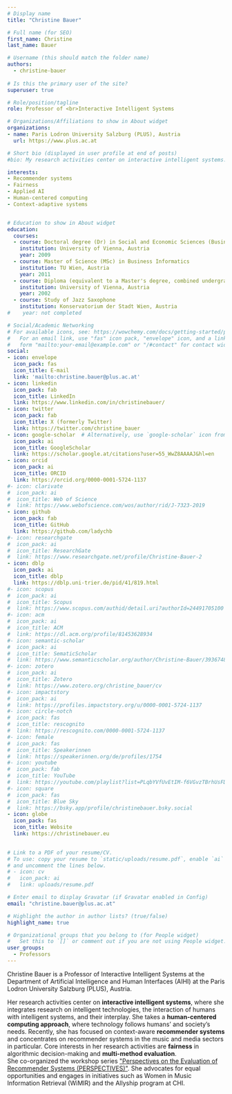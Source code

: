 ```yaml
---
# Display name
title: "Christine Bauer"

# Full name (for SEO)
first_name: Christine
last_name: Bauer

# Username (this should match the folder name)
authors:
  - christine-bauer
  
# Is this the primary user of the site?
superuser: true

# Role/position/tagline
role: Professor of <br>Interactive Intelligent Systems

# Organizations/Affiliations to show in About widget
organizations:
- name: Paris Lodron University Salzburg (PLUS), Austria
  url: https://www.plus.ac.at

# Short bio (displayed in user profile at end of posts)
#bio: My research activities center on interactive intelligent systems. Central themes in my research are context and context-adaptivity. Currently, I focus on context-aware (music) recommender systems.

interests:
- Recommender systems
- Fairness
- Applied AI
- Human-centered computing
- Context-adaptive systems


# Education to show in About widget
education:
  courses:
  - course: Doctoral degree (Dr) in Social and Economic Sciences (Business Informatics)
    institution: University of Vienna, Austria
    year: 2009
  - course: Master of Science (MSc) in Business Informatics
    institution: TU Wien, Austria
    year: 2011
  - course: Diploma (equivalent to a Master's degree, combined undergraduate and Master program) in International Business Administration
    institution: University of Vienna, Austria
    year: 2002
  - course: Study of Jazz Saxophone
    institution: Konservatorium der Stadt Wien, Austria
#    year: not completed

# Social/Academic Networking
# For available icons, see: https://wowchemy.com/docs/getting-started/page-builder/#icons
#   For an email link, use "fas" icon pack, "envelope" icon, and a link in the
#   form "mailto:your-email@example.com" or "/#contact" for contact widget.
social:
- icon: envelope
  icon_pack: fas
  icon_title: E-mail
  link: 'mailto:christine.bauer@plus.ac.at'
- icon: linkedin
  icon_pack: fab
  icon_title: LinkedIn
  link: https://www.linkedin.com/in/christinebauer/
- icon: twitter
  icon_pack: fab
  icon_title: X (formerly Twitter)
  link: https://twitter.com/christine_bauer
- icon: google-scholar  # Alternatively, use `google-scholar` icon from `ai` icon pack // fasgraduation-cap
  icon_pack: ai
  icon_title: GoogleScholar
  link: https://scholar.google.at/citations?user=55_WwZ8AAAAJ&hl=en
- icon: orcid
  icon_pack: ai
  icon_title: ORCID
  link: https://orcid.org/0000-0001-5724-1137
#- icon: clarivate
#  icon_pack: ai
#  icon_title: Web of Science
#  link: https://www.webofscience.com/wos/author/rid/J-7323-2019
- icon: github
  icon_pack: fab
  icon_title: GitHub
  link: https://github.com/ladychb
#- icon: researchgate
#  icon_pack: ai
#  icon_title: ResearchGate
#  link: https://www.researchgate.net/profile/Christine-Bauer-2
- icon: dblp
  icon_pack: ai
  icon_title: dblp
  link: https://dblp.uni-trier.de/pid/41/819.html
#- icon: scopus
#  icon_pack: ai
#  icon_title: Scopus
#  link: https://www.scopus.com/authid/detail.uri?authorId=24491705100
#- icon: acm
#  icon_pack: ai
#  icon_title: ACM
#  link: https://dl.acm.org/profile/81453628934
#- icon: semantic-scholar
#  icon_pack: ai
#  icon_title: SematicScholar
#  link: https://www.semanticscholar.org/author/Christine-Bauer/39367482
#- icon: zotero
#  icon_pack: ai
#  icon_title: Zotero
#  link: https://www.zotero.org/christine_bauer/cv
#- icon: impactstory
#  icon_pack: ai
#  link: https://profiles.impactstory.org/u/0000-0001-5724-1137
#- icon: circle-notch
#  icon_pack: fas
#  icon_title: rescognito
#  link: https://rescognito.com/0000-0001-5724-1137
#- icon: female
#  icon_pack: fas
#  icon_title: Speakerinnen
#  link: https://speakerinnen.org/de/profiles/1754
#- icon: youtube
#  icon_pack: fab
#  icon_title: YouTube
#  link: https://youtube.com/playlist?list=PLqbYVfUvEtIM-f6VGvzTBrhUsFDCufKXQ
#- icon: square
#  icon_pack: fas
#  icon_title: Blue Sky
#  link: https://bsky.app/profile/christinebauer.bsky.social
- icon: globe
  icon_pack: fas
  icon_title: Website
  link: https://christinebauer.eu

        
# Link to a PDF of your resume/CV.
# To use: copy your resume to `static/uploads/resume.pdf`, enable `ai` icons in `params.toml`, 
# and uncomment the lines below.
# - icon: cv
#   icon_pack: ai
#   link: uploads/resume.pdf

# Enter email to display Gravatar (if Gravatar enabled in Config)
email: "christine.bauer@plus.ac.at"

# Highlight the author in author lists? (true/false)
highlight_name: true

# Organizational groups that you belong to (for People widget)
#   Set this to `[]` or comment out if you are not using People widget.
user_groups:
  - Professors
---
```


Christine Bauer is a Professor of Interactive Intelligent Systems at the Department of Artificial Intelligence and Human Interfaces (AIHI) at the Paris Lodron University Salzburg (PLUS), Austria. 

Her research activities center on **interactive intelligent systems**, where she integrates research on intelligent technologies, the interaction of humans with intelligent systems, and their interplay. She takes a **human-centered computing approach**, where technology follows humans’ and society’s needs.<!-- **Central themes in her research are context and context-adaptivity**. --> Recently, she has focused on context-aware **recommender systems** and concentrates on recommender systems in the music and media sectors in particular. Core interests in her research activities are **fairness** in algorithmic decision-making and **multi-method evaluation**.   
She co-organized the workshop series ["Perspectives on the Evaluation of Recommender Systems (PERSPECTIVES)"](http://perspectives-ws.github.io). She advocates for equal opportunities and engages in initiatives such as Women in Music Information Retrieval (WiMIR) and the Allyship program at CHI.